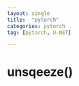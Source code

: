 ```yaml
---
layout: single
title:  "pytorch"
categories: pytorch
tag: [pytorch, U-NET]

---
```


# unsqeeze()

```python

```

